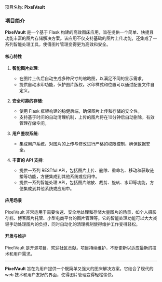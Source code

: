 项目名称: **PixelVault**

### 项目简介

**PixelVault** 是一个基于 Flask 构建的高效图床应用，旨在提供一个简单、快捷且功能丰富的图片存储解决方案。该应用不仅支持基础的图片上传功能，还集成了一系列智能处理工具，使得图片管理变得更为高效和安全。

#### 核心特性

1. **智能图片处理**:
   - 在图片上传后自动生成多种尺寸的缩略图，以满足不同的显示需求。
   - 提供自动水印功能，保护图片版权，水印样式和位置可以通过配置文件自定义。

2. **安全可靠的存储**:
   - 使用 Flask 框架构建的稳健后端，确保图片上传和存储的安全性。
   - 支持基于时间的自动清理机制，上传的图片将在10分钟后自动删除，有效管理存储空间。

3. **用户鉴权系统**:
   - 集成用户系统，对图片的上传与修改进行严格的权限控制，确保数据安全。

4. **丰富的 API 支持**:
   - 提供一系列 RESTful API，包括图片上传、删除、重命名、移动和获取链接等功能，方便集成到其他系统或应用中。
   - 提供一系列智能处理 API，包括图片缩放、裁剪、旋转、水印等功能，方便集成到其他系统或应用中。

#### 应用场景

PixelVault 非常适用于需要快速、安全地处理和存储大量图片的场景，如个人摄影存档、博客图片托管、小型电商平台的图片管理等。它的智能处理功能可以大大减轻手动处理图片的负担，同时自动化的清理机制使得维护工作变得轻松。

#### 开发与维护

PixelVault 是开源项目，欢迎社区贡献。项目持续维护，不断更新以适应最新的技术和用户需求。

---

**PixelVault** 旨在为用户提供一个既简单又强大的图床解决方案，它结合了现代的 web 技术和用户友好的界面，使得图片管理变得轻松愉快。
